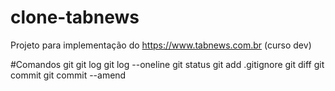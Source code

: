 # clone-tabnews

Projeto para implementação do https://www.tabnews.com.br (curso dev)

#Comandos git
git log
git log --oneline
git status
git add .gitignore
git diff
git commit
git commit --amend
